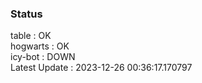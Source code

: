 ### Status


table : OK  
hogwarts : OK  
icy-bot : DOWN  
Latest Update : 2023-12-26 00:36:17.170797
